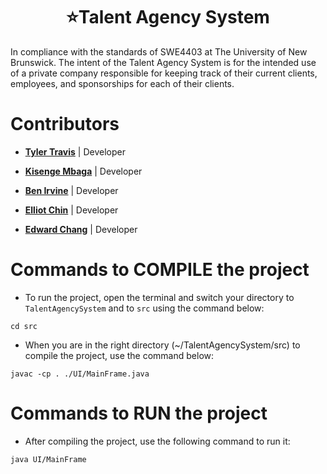 # <HTML><center>  :star:Talent Agency System </center></html>

In compliance with the standards of SWE4403 at The University of New Brunswick. The intent of the Talent Agency System is for the intended use of a private company responsible for keeping track of their current clients, employees, and sponsorships for each of their clients.

# Contributors
* [**Tyler Travis**](https://github.com/tylertraviss) | Developer 

* [**Kisenge Mbaga**](https://github.com/kisenge)  | Developer

* [**Ben Irvine**](https://github.com/Ben-F-Irvine)  | Developer

* [**Elliot Chin**](https://github.com/Elliot-Chin)  | Developer

* [**Edward Chang**](https://github.com/edwardchang7)  | Developer

# Commands to COMPILE the project
* To run the project, open the terminal and switch your directory to `TalentAgencySystem` and to `src` using the command below:
```
cd src
```
* When you are in the right directory (~/TalentAgencySystem/src)  to compile the project, use the command below:
```
javac -cp . ./UI/MainFrame.java
```

# Commands to RUN the project
* After compiling the project, use the following command to run it:
```
java UI/MainFrame
```
